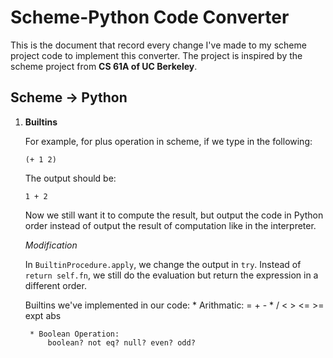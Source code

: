 # Scheme-Python Code Converter

This is the document that record every change I've made to my scheme project code to implement this converter. The project is inspired by the scheme project from **CS 61A of UC Berkeley**.

## Scheme -> Python

1. **Builtins**

	For example, for plus operation in scheme, if we type in the following: 

	```
	(+ 1 2)
	```

	The output should be:

	```
	1 + 2
	```

	Now we still want it to compute the result, but output the code in Python order instead of output the result of computation like in the interpreter.

	*Modification*

	In ``BuiltinProcedure.apply``, we change the output in ``try``. Instead of ``return self.fn``, we still do the evaluation but return the expression in a different order.

	Builtins we've implemented in our code:
		* Arithmatic:
			= + - * / < > <= >= expt abs

		* Boolean Operation:
			boolean? not eq? null? even? odd?


